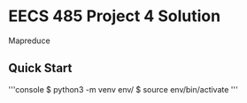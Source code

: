 # EECS 485 Project 4 Solution

Mapreduce

## Quick Start

'''console
$ python3 -m venv env/
$ source env/bin/activate
'''
